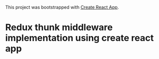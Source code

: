 This project was bootstrapped with [Create React App](https://github.com/facebook/create-react-app).

# Redux thunk middleware implementation using create react app

